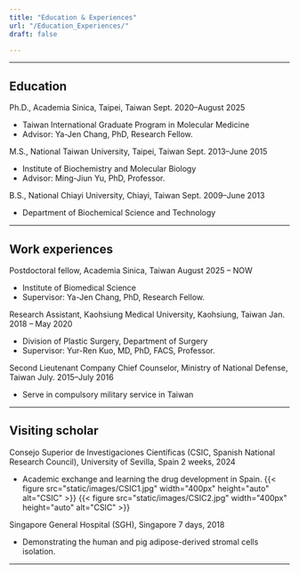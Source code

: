 ```yaml
---
title: "Education & Experiences"
url: "/Education_Experiences/"
draft: false

---
```


--- 
## Education

Ph.D., Academia Sinica, Taipei, Taiwan
Sept. 2020–August 2025
+ Taiwan International Graduate Program in Molecular Medicine
+ Advisor: Ya-Jen Chang, PhD, Research Fellow.


M.S., National Taiwan University, Taipei, Taiwan
Sept. 2013–June 2015
+ Institute of Biochemistry and Molecular Biology
+ Advisor: Ming-Jiun Yu, PhD, Professor.


B.S., National Chiayi University, Chiayi, Taiwan
Sept. 2009–June 2013
+ Department of Biochemical Science and Technology  

---

## Work experiences

Postdoctoral fellow, Academia Sinica, Taiwan
August 2025 – NOW
+ Institute of Biomedical Science
+ Supervisor: Ya-Jen Chang, PhD, Research Fellow.


Research Assistant, Kaohsiung Medical University, Kaohsiung, Taiwan
Jan. 2018 – May 2020
+ Division of Plastic Surgery, Department of Surgery
+ Supervisor: Yur-Ren Kuo, MD, PhD, FACS, Professor.


Second Lieutenant Company Chief Counselor, Ministry of National Defense, Taiwan 
July. 2015–July 2016
+ Serve in compulsory military service in Taiwan

---

## Visiting scholar

Consejo Superior de Investigaciones Científicas (CSIC, Spanish National Research Council),
University of Sevilla, Spain
2 weeks, 2024
+ Academic exchange and learning the drug development in Spain.
{{<  figure src="static/images/CSIC1.jpg" width="400px" height="auto" alt="CSIC" >}} {{<  figure src="static/images/CSIC2.jpg" width="400px" height="auto" alt="CSIC" >}}

Singapore General Hospital (SGH), Singapore
7 days, 2018
+ Demonstrating the human and pig adipose-derived stromal cells isolation.
---